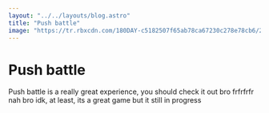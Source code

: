 ```yaml
---
layout: "../../layouts/blog.astro"
title: "Push battle"
image: "https://tr.rbxcdn.com/180DAY-c5182507f65ab78ca67230c278e78cb6/256/256/Image/Webp/noFilter"
---
```

# Push battle

Push battle is a really great experience, you should check it out bro frfrfrfr
nah bro idk, at least, its a great game but it still in progress
